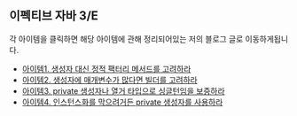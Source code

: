 ## 이펙티브 자바 3/E

각 아이템을 클릭하면 해당 아이템에 관해 정리되어있는 저의 블로그 글로 이동하게됩니다.

- [아이템1. 생성자 대신 정적 팩터리 메서드를 고려하라](https://developer-hm.tistory.com/61)
- [아이템2. 생성자에 매개변수가 많다면 빌더를 고려하라](https://developer-hm.tistory.com/69)
- [아이템3. private 생성자나 열거 타입으로 싱글턴임을 보증하라](https://developer-hm.tistory.com/76)
- [아이템4. 인스턴스화를 막으려거든 private 생성자를 사용하라](https://developer-hm.tistory.com/79)

